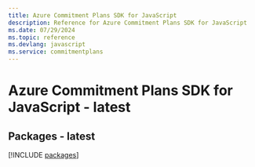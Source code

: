 ```yaml
---
title: Azure Commitment Plans SDK for JavaScript
description: Reference for Azure Commitment Plans SDK for JavaScript
ms.date: 07/29/2024
ms.topic: reference
ms.devlang: javascript
ms.service: commitmentplans
---
```

# Azure Commitment Plans SDK for JavaScript - latest
## Packages - latest
[!INCLUDE [packages](commitment-plans-index.md)]